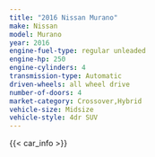 ```yaml
---
title: "2016 Nissan Murano"
make: Nissan
model: Murano
year: 2016
engine-fuel-type: regular unleaded
engine-hp: 250
engine-cylinders: 4
transmission-type: Automatic
driven-wheels: all wheel drive
number-of-doors: 4
market-category: Crossover,Hybrid
vehicle-size: Midsize
vehicle-style: 4dr SUV
---
```


{{< car_info >}}
